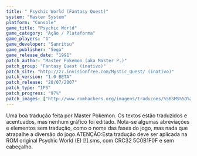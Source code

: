 ```yaml
---
title: " Psychic World (Fantasy Quest)"
system: "Master System"
platform: "Console"
game_title: "Psychic World"
game_category: "Ação / Plataforma"
game_players: "1"
game_developer: "Sanritsu"
game_publisher: "Sega"
game_release_date: "1991"
patch_author: "Master Pokemon (aka Master P.)"
patch_group: "Fantasy Quest (inativo)"
patch_site: "http://z7.invisionfree.com/Mystic_Quest/ (inativo)"
patch_version: "1.0 BETA"
patch_release: "28/07/2007"
patch_type: "IPS"
patch_progress: "97%"
patch_images: ["http://www.romhackers.org/imagens/traducoes/%5BSMS%5D%20Psychic%20World%20-%20Fantasy%20Quest%20-%201.png","http://www.romhackers.org/imagens/traducoes/%5BSMS%5D%20Psychic%20World%20-%20Fantasy%20Quest%20-%202.png","http://www.romhackers.org/imagens/traducoes/%5BSMS%5D%20Psychic%20World%20-%20Fantasy%20Quest%20-%203.png"]
---
```

Uma boa tradução feita por Master Pokemon. Os textos estão traduzidos e acentuados, mas nenhum gráfico foi editado. Nota-se algumas abreviações e elementos sem tradução, como o nome das fases do jogo, mas nada que atrapalhe a diversão do jogo.ATENÇÃO:Esta tradução deve ser aplicada na ROM original Psychic World (E) [!].sms, com CRC32 5C0B1F0F e sem cabeçalho.